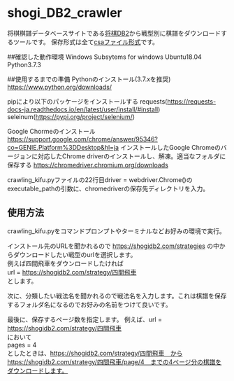 # shogi_DB2_crawler
将棋棋譜データベースサイトである[将棋DB2](https://shogidb2.com/)から戦型別に棋譜をダウンロードするツールです。
保存形式は全て[csaファイル形式](http://www2.computer-shogi.org/protocol/record_v22.html)です。

##確認した動作環境
Windows Subsytems for windows Ubuntu18.04
Python3.7.3

##使用するまでの準備
Pythonのインストール(3.7.xを推奨)
https://www.python.org/downloads/

pipにより以下のパッケージをインストールする
requests(https://requests-docs-ja.readthedocs.io/en/latest/user/install/#install)
seleinum(https://pypi.org/project/selenium/)

Google Chormeのインストール
https://support.google.com/chrome/answer/95346?co=GENIE.Platform%3DDesktop&hl=ja
インストールしたGoogle Chromeのバージョンに対応したChrome driverのインストールし、解凍。適当なフォルダに保存する
https://chromedriver.chromium.org/downloads

crawling_kifu.pyファイルの22行目driver = webdriver.Chrome()のexecutable_pathの引数に、chromedriverの保存先ディレクトリを入力。

## 使用方法
crawling_kifu.pyをコマンドプロンプトやターミナルなどお好みの環境で実行。
  
インストール先のURLを聞かれるので
https://shogidb2.com/strategies
の中からダウンロードしたい戦型のurlを選択します。  
例えば四間飛車をダウンロードしたければ  
url = https://shogidb2.com/strategy/四間飛車  
とします。  
  
次に、分類したい戦法名を聞かれるので戦法名を入力します。これは棋譜を保存するフォルダ名になるのでお好みの名前をつけて良いです。  

最後に、保存するページ数を指定します。
例えば、url = https://shogidb2.com/strategy/四間飛車  
において  
pages = 4  
としたときは、https://shogidb2.com/strategy/四間飛車　からhttps://shogidb2.com/strategy/四間飛車/page/4　までの4ページ分の棋譜をダウンロードします。
